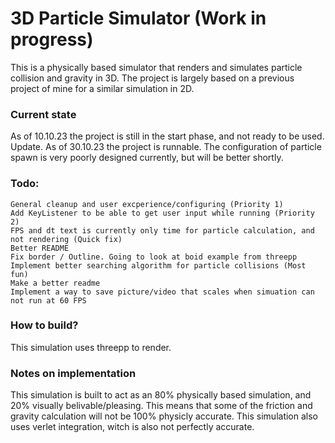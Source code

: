 # 3D Particle Simulator (Work in progress)

This is a physically based simulator that renders and simulates particle collision and gravity in 3D.
The project is largely based on a previous project of mine for a similar simulation in 2D.

### Current state
As of 10.10.23 the project is still in the start phase, and not ready to be used.
Update. As of 30.10.23 the project is runnable. The configuration of particle spawn is very poorly designed currently, but will be better shortly.

### Todo:
    General cleanup and user excperience/configuring (Priority 1)  
    Add KeyListener to be able to get user input while running (Priority 2)
    FPS and dt text is currently only time for particle calculation, and not rendering (Quick fix)
    Better README
    Fix border / Outline. Going to look at boid example from threepp
    Implement better searching algorithm for particle collisions (Most fun)
    Make a better readme
    Implement a way to save picture/video that scales when simuation can not run at 60 FPS

### How to build?
This simulation uses threepp to render.

### Notes on implementation
This simulation is built to act as an 80% physically based simulation, and 20% visually belivable/pleasing. This means that some of the friction and gravity calculation will not be 100% physicly accurate. This simulation also uses verlet integration, witch is also not perfectly accurate.